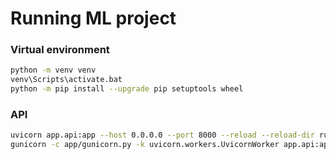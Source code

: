 # Running ML project

### Virtual environment
```bash
python -m venv venv
venv\Scripts\activate.bat
python -m pip install --upgrade pip setuptools wheel
```

### API
```bash
uvicorn app.api:app --host 0.0.0.0 --port 8000 --reload --reload-dir runsor --reload-dir app  # dev
gunicorn -c app/gunicorn.py -k uvicorn.workers.UvicornWorker app.api:app  # prod
```